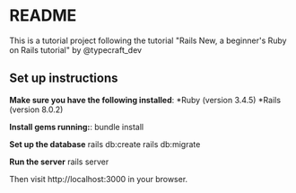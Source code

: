 # README

This is a tutorial project following the tutorial "Rails New, a beginner's Ruby on Rails tutorial" by @typecraft_dev


## Set up instructions


**Make sure you have the following installed**:
*Ruby (version 3.4.5)
*Rails (version 8.0.2)

**Install gems running:**:
bundle install


**Set up the database**
rails db:create
rails db:migrate

**Run the server**
rails server




Then visit http://localhost:3000 in your browser.
